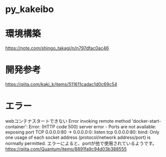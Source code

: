 # py_kakeibo

# 環境構築
https://note.com/shingo_takagi/n/n797dfac0ac46

# 開発参考
https://qiita.com/kaki_k/items/511611cadac1d0c69c54


# エラー
webコンテナスタートできない
Error invoking remote method 'docker-start-container': Error: (HTTP code 500) server error - Ports are not available: exposing port TCP 0.0.0.0:80 -> 0.0.0.0:0: listen tcp 0.0.0.0:80: bind: Only one usage of each socket address (protocol/network address/port) is normally permitted.
エラーによると、portが他で使用されているようです。
https://qiita.com/Quantum/items/8891fa9c94d03b388555